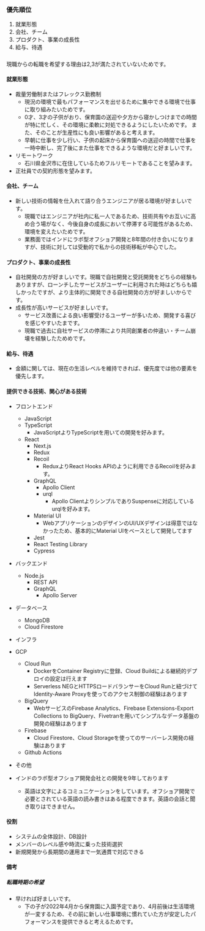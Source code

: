 ### 優先順位

1. 就業形態 
2. 会社、チーム
3. プロダクト、事業の成長性
4. 給与、待遇

#####

現職からの転職を希望する理由は2,3が満たされていないためです。

#### 就業形態
- 裁量労働制またはフレックス勤務制
  - 現況の環境で最もパフォーマンスを出せるために集中できる環境で仕事に取り組みたいためです。
  - 0才、3才の子供がおり、保育園の送迎や夕方から寝かしつけまでの時間が特に忙しく、その環境に柔軟に対処できるようにしたいためです。
  また、そのことが生産性にも良い影響があると考えます。
   - 早朝に仕事を少し行い、子供の起床から保育園への送迎の時間で仕事を一時中断し、完了後にまた仕事をできるような環境だと好ましいです。
- リモートワーク
  - 石川県金沢市に在住しているためフルリモートであることを望みます。
- 正社員での契約形態を望みます。

#### 会社、チーム
- 新しい技術の情報を仕入れて語り合うエンジニアが居る環境が好ましいです。
  - 現職ではエンジニアが社内に私一人であるため、技術共有やお互いに高め合う場がなく、今後自身の成長において停滞する可能性があるため、環境を変えたいためです。
  - 業務面ではインドにラボ型オフショア開発と8年間の付き合いになりますが、技術に対しては受動的で私からの技術移転が中心でした。


#### プロダクト、事業の成長性
 - 自社開発の方が好ましいです。現職で自社開発と受託開発をどちらの経験もありますが、ローンチしたサービスがユーザーに利用された時はどちらも嬉しかったですが、より主体的に開発できる自社開発の方が好ましいからです。
 - 成長性が高いサービスが好ましいです。
   - サービス改善による良い影響受けるユーザーが多いため、開発する喜びを感じやすいたまです。
   - 現職で過去に自社サービスの停滞により共同創業者の仲違い・チーム崩壊を経験したためめです。


#### 給与、待遇
- 金額に関しては、現在の生活レベルを維持できれば、優先度では他の要素を優先します。


#### 提供できる技術、関心がある技術
- フロントエンド
  - JavaScript
  - TypeScript
    - JavaScriptよりTypeScriptを用いての開発を好みます。
  - React
    - Next.js
    - Redux
    - Recoil
      - ReduxよりReact Hooks APIのように利用できるRecoilを好みます。
    - GraphQL
      - Apollo Client
      - urql
        - Apollo ClientよりシンプルでありSuspenseに対応しているurqlを好みます。
    - Material UI
      - WebアプリケーションのデザインのUI/UXデザインは得意ではなかったため、基本的にMaterial UIをベースとして開発してます
    - Jest
    - React Testing Library
    - Cypress

- バックエンド
  - Node.js
    - REST API
    - GraphQL
      - Apollo Server

- データベース
  - MongoDB
  - Cloud Firestore

- インフラ
 - GCP
   - Cloud Run
     - DockerをContainer Registryに登録、Cloud Buildによる継続的デプロイの設定は行えます
     - Serverless NEGとHTTPSロードバランサーをCloud Runと紐づけてIdentity-Aware Proxyを使ってのアクセス制御の経験はあります
   - BigQuery
     - WebサービスのFirebase Analytics、Firebase Extensions-Export Collections to BigQuery、Fivetranを用いてシンプルなデータ基盤の開発の経験はあります
   - Firebase
      - Cloud Firestore、Cloud Storageを使ってのサーバーレス開発の経験はあります
   - Github Actions
- その他
 - インドのラボ型オフショア開発会社との開発を9年しております
   - 英語は文字によるコミュニケーションをしています。オフショア開発で必要とされている英語の読み書きはある程度できます。英語の会話と聞き取りはできません。

#### 役割
- システムの全体設計、DB設計
- メンバーのレベル感や時流に乗った技術選択
- 新規開発から長期間の運用まで一気通貫で対応できる


#### 備考

##### 転職時期の希望
 - 早ければ好ましいです。
   - 下の子が2022年4月から保育園に入園予定であり、4月前後は生活環境が一変するため、その前に新しい仕事環境に慣れていた方が安定したパフォーマンスを提供できると考えるためです。